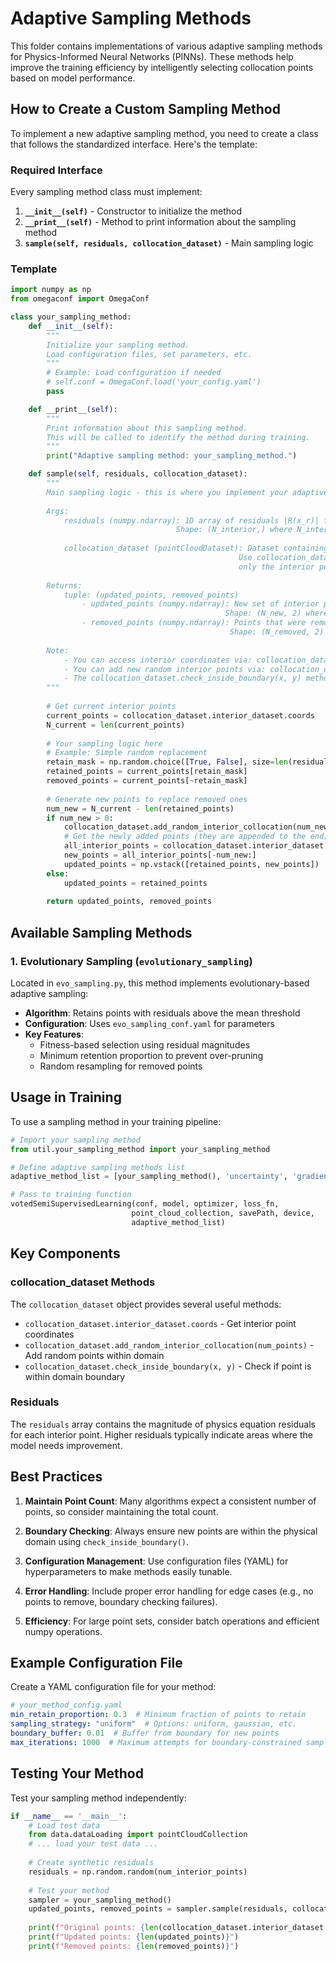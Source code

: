 # Adaptive Sampling Methods

This folder contains implementations of various adaptive sampling methods for Physics-Informed Neural Networks (PINNs). These methods help improve the training efficiency by intelligently selecting collocation points based on model performance.

## How to Create a Custom Sampling Method

To implement a new adaptive sampling method, you need to create a class that follows the standardized interface. Here's the template:

### Required Interface

Every sampling method class must implement:

1. **`__init__(self)`** - Constructor to initialize the method
2. **`__print__(self)`** - Method to print information about the sampling method
3. **`sample(self, residuals, collocation_dataset)`** - Main sampling logic

### Template

```python
import numpy as np
from omegaconf import OmegaConf

class your_sampling_method:
    def __init__(self):
        """
        Initialize your sampling method.
        Load configuration files, set parameters, etc.
        """
        # Example: Load configuration if needed
        # self.conf = OmegaConf.load('your_config.yaml')
        pass

    def __print__(self):
        """
        Print information about this sampling method.
        This will be called to identify the method during training.
        """
        print("Adaptive sampling method: your_sampling_method.")

    def sample(self, residuals, collocation_dataset):
        """
        Main sampling logic - this is where you implement your adaptive sampling algorithm.
        
        Args:
            residuals (numpy.ndarray): 1D array of residuals |R(x_r)| for each interior point.
                                     Shape: (N_interior,) where N_interior is number of interior points.
            
            collocation_dataset (pointCloudDataset): Dataset containing all collocation points.
                                                   Use collocation_dataset.interior_dataset to access
                                                   only the interior points and their coordinates.
        
        Returns:
            tuple: (updated_points, removed_points)
                - updated_points (numpy.ndarray): New set of interior points after adaptive sampling.
                                                Shape: (N_new, 2) where N_new can be different from original
                - removed_points (numpy.ndarray): Points that were removed during sampling.
                                                 Shape: (N_removed, 2)
        
        Note:
            - You can access interior coordinates via: collocation_dataset.interior_dataset.coords
            - You can add new random interior points via: collocation_dataset.add_random_interior_collocation(num_points)
            - The collocation_dataset.check_inside_boundary(x, y) method can verify if points are within domain
        """
        
        # Get current interior points
        current_points = collocation_dataset.interior_dataset.coords
        N_current = len(current_points)
        
        # Your sampling logic here
        # Example: Simple random replacement
        retain_mask = np.random.choice([True, False], size=len(residuals), p=[0.7, 0.3])
        retained_points = current_points[retain_mask]
        removed_points = current_points[~retain_mask]
        
        # Generate new points to replace removed ones
        num_new = N_current - len(retained_points)
        if num_new > 0:
            collocation_dataset.add_random_interior_collocation(num_new)
            # Get the newly added points (they are appended to the end)
            all_interior_points = collocation_dataset.interior_dataset.coords
            new_points = all_interior_points[-num_new:]
            updated_points = np.vstack([retained_points, new_points])
        else:
            updated_points = retained_points
        
        return updated_points, removed_points
```

## Available Sampling Methods

### 1. Evolutionary Sampling (`evolutionary_sampling`)

Located in `evo_sampling.py`, this method implements evolutionary-based adaptive sampling:

- **Algorithm**: Retains points with residuals above the mean threshold
- **Configuration**: Uses `evo_sampling_conf.yaml` for parameters
- **Key Features**:
  - Fitness-based selection using residual magnitudes
  - Minimum retention proportion to prevent over-pruning
  - Random resampling for removed points

## Usage in Training

To use a sampling method in your training pipeline:

```python
# Import your sampling method
from util.your_sampling_method import your_sampling_method

# Define adaptive sampling methods list
adaptive_method_list = [your_sampling_method(), 'uncertainty', 'gradient', 'residual']

# Pass to training function
votedSemiSupervisedLearning(conf, model, optimizer, loss_fn, 
                           point_cloud_collection, savePath, device, 
                           adaptive_method_list)
```

## Key Components

### collocation_dataset Methods

The `collocation_dataset` object provides several useful methods:

- `collocation_dataset.interior_dataset.coords` - Get interior point coordinates
- `collocation_dataset.add_random_interior_collocation(num_points)` - Add random points within domain
- `collocation_dataset.check_inside_boundary(x, y)` - Check if point is within domain boundary

### Residuals

The `residuals` array contains the magnitude of physics equation residuals for each interior point. Higher residuals typically indicate areas where the model needs improvement.

## Best Practices

1. **Maintain Point Count**: Many algorithms expect a consistent number of points, so consider maintaining the total count.

2. **Boundary Checking**: Always ensure new points are within the physical domain using `check_inside_boundary()`.

3. **Configuration Management**: Use configuration files (YAML) for hyperparameters to make methods easily tunable.

4. **Error Handling**: Include proper error handling for edge cases (e.g., no points to remove, boundary checking failures).

5. **Efficiency**: For large point sets, consider batch operations and efficient numpy operations.

## Example Configuration File

Create a YAML configuration file for your method:

```yaml
# your_method_config.yaml
min_retain_proportion: 0.3  # Minimum fraction of points to retain
sampling_strategy: "uniform"  # Options: uniform, gaussian, etc.
boundary_buffer: 0.01  # Buffer from boundary for new points
max_iterations: 1000  # Maximum attempts for boundary-constrained sampling
```

## Testing Your Method

Test your sampling method independently:

```python
if __name__ == '__main__':
    # Load test data
    from data.dataLoading import pointCloudCollection
    # ... load your test data ...
    
    # Create synthetic residuals
    residuals = np.random.random(num_interior_points)
    
    # Test your method
    sampler = your_sampling_method()
    updated_points, removed_points = sampler.sample(residuals, collocation_dataset)
    
    print(f"Original points: {len(collocation_dataset.interior_dataset.coords)}")
    print(f"Updated points: {len(updated_points)}")
    print(f"Removed points: {len(removed_points)}")
```
